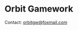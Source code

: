 <h1>Orbit Gamework</h1>

<div aligned="center">
  Contact: <a href="mailto:orbitgw@foxmail.com">orbitgw@foxmail.com</a>
</div>
